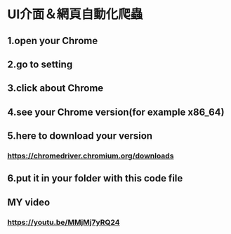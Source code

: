 # UI介面＆網頁自動化爬蟲


## 1.open your Chrome 
## 2.go to setting
## 3.click about Chrome
## 4.see your Chrome version(for example x86_64)
## 5.here to download your version
### https://chromedriver.chromium.org/downloads
## 6.put it in your folder with this code file

## MY video
### https://youtu.be/MMjMj7yRQ24
